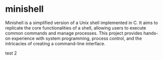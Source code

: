 # minishell
Minishell is a simplified version of a Unix shell implemented in C. It aims to replicate the core functionalities of a shell, allowing users to execute common commands and manage processes. This project provides hands-on experience with system programming, process control, and the intricacies of creating a command-line interface.


test 2
